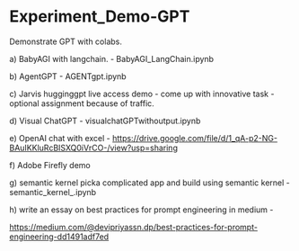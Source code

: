 # Experiment_Demo-GPT

Demonstrate GPT with colabs.

a) BabyAGI with langchain. -  BabyAGI_LangChain.ipynb

b) AgentGPT - AGENTgpt.ipynb

c) Jarvis hugginggpt live access demo - come up with innovative task - optional assignment because of traffic.

d) Visual ChatGPT - visualchatGPTwithoutput.ipynb 

e)  OpenAI chat with excel - https://drive.google.com/file/d/1_qA-p2-NG-BAuIKKluRcBISXQ0iVrCO-/view?usp=sharing


f) Adobe Firefly demo

g) semantic kernel picka complicated app and build using semantic kernel - semantic_kernel_.ipynb
 

h) write an essay on best practices for prompt engineering in medium -    

https://medium.com/@devipriyassn.dp/best-practices-for-prompt-engineering-dd1491adf7ed
